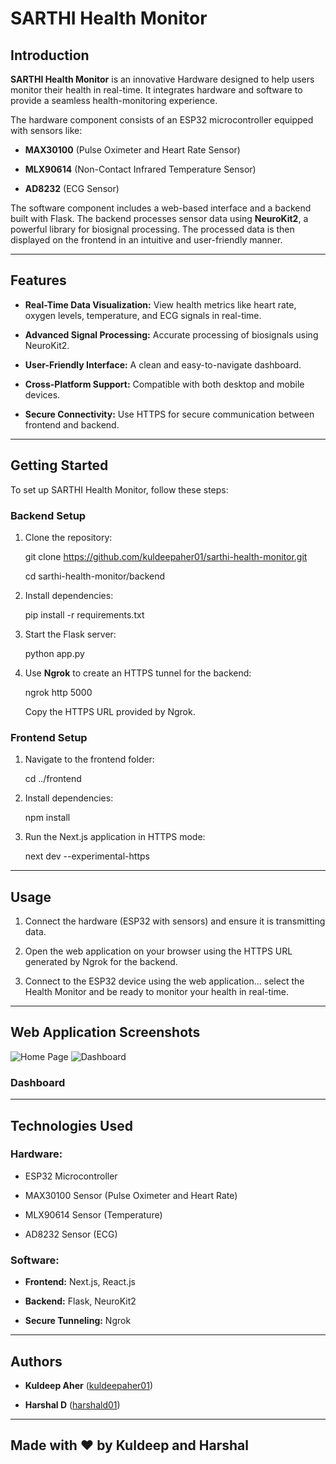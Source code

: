 
# SARTHI Health Monitor

## Introduction

**SARTHI Health Monitor** is an innovative Hardware designed to help users monitor their health in real-time. It integrates hardware and software to provide a seamless health-monitoring experience.

The hardware component consists of an ESP32 microcontroller equipped with sensors like:

-   **MAX30100** (Pulse Oximeter and Heart Rate Sensor)
    
-   **MLX90614** (Non-Contact Infrared Temperature Sensor)
    
-   **AD8232** (ECG Sensor)
    

The software component includes a web-based interface and a backend built with Flask. The backend processes sensor data using **NeuroKit2**, a powerful library for biosignal processing. The processed data is then displayed on the frontend in an intuitive and user-friendly manner.

----------

## Features

-   **Real-Time Data Visualization:** View health metrics like heart rate, oxygen levels, temperature, and ECG signals in real-time.
    
-   **Advanced Signal Processing:** Accurate processing of biosignals using NeuroKit2.
    
-   **User-Friendly Interface:** A clean and easy-to-navigate dashboard.
    
-   **Cross-Platform Support:** Compatible with both desktop and mobile devices.
    
-   **Secure Connectivity:** Use HTTPS for secure communication between frontend and backend.
    

----------

## Getting Started

To set up SARTHI Health Monitor, follow these steps:

### Backend Setup

1.  Clone the repository:
    
    git clone https://github.com/kuldeepaher01/sarthi-health-monitor.git
    
    cd sarthi-health-monitor/backend
    
2.  Install dependencies:
    
    pip install -r requirements.txt
    
3.  Start the Flask server:
    
    python app.py
    
4.  Use **Ngrok** to create an HTTPS tunnel for the backend:
    
    ngrok http 5000
    
    Copy the HTTPS URL provided by Ngrok.
    

### Frontend Setup

1.  Navigate to the frontend folder:
    
    cd ../frontend
    
2.  Install dependencies:
    
    npm install
    
3.  Run the Next.js application in HTTPS mode:
    
    next dev --experimental-https
    

----------

## Usage

1.  Connect the hardware (ESP32 with sensors) and ensure it is transmitting data.
    
2.  Open the web application on your browser using the HTTPS URL generated by Ngrok for the backend.
    
3. Connect to the ESP32 device using the web application... select the Health Monitor and be ready to monitor your health in real-time.

----------

## Web Application Screenshots

![Home Page]()
![Dashboard]()
### Dashboard

  

----------

## Technologies Used

### Hardware:

-   ESP32 Microcontroller
    
-   MAX30100 Sensor (Pulse Oximeter and Heart Rate)
    
-   MLX90614 Sensor (Temperature)
    
-   AD8232 Sensor (ECG)
    

### Software:

-   **Frontend:** Next.js, React.js
    
-   **Backend:** Flask, NeuroKit2
    
-   **Secure Tunneling:** Ngrok
    


----------

## Authors

-   **Kuldeep Aher** ([kuldeepaher01](https://github.com/kuldeepaher01))
    
-   **Harshal D** ([harshald01](https://github.com/harshald01))

----------

## Made with ❤️ by Kuldeep and Harshal
